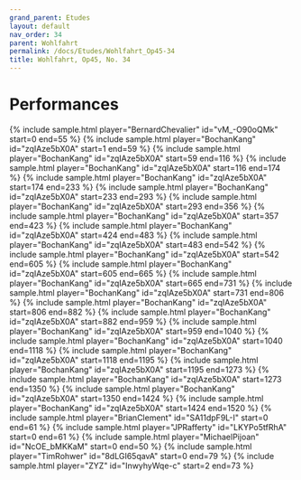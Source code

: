 ```yaml
---
grand_parent: Etudes
layout: default
nav_order: 34
parent: Wohlfahrt
permalink: /docs/Etudes/Wohlfahrt_Op45-34
title: Wohlfahrt, Op45, No. 34
---
```

# Performances
<div class="sample-container">
    {% include sample.html player="BernardChevalier" id="vM_-O90oQMk" start=0 end=55 %}
    {% include sample.html player="BochanKang" id="zqIAze5bX0A" start=1 end=59 %}
    {% include sample.html player="BochanKang" id="zqIAze5bX0A" start=59 end=116 %}
    {% include sample.html player="BochanKang" id="zqIAze5bX0A" start=116 end=174 %}
    {% include sample.html player="BochanKang" id="zqIAze5bX0A" start=174 end=233 %}
    {% include sample.html player="BochanKang" id="zqIAze5bX0A" start=233 end=293 %}
    {% include sample.html player="BochanKang" id="zqIAze5bX0A" start=293 end=356 %}
    {% include sample.html player="BochanKang" id="zqIAze5bX0A" start=357 end=423 %}
    {% include sample.html player="BochanKang" id="zqIAze5bX0A" start=424 end=483 %}
    {% include sample.html player="BochanKang" id="zqIAze5bX0A" start=483 end=542 %}
    {% include sample.html player="BochanKang" id="zqIAze5bX0A" start=542 end=605 %}
    {% include sample.html player="BochanKang" id="zqIAze5bX0A" start=605 end=665 %}
    {% include sample.html player="BochanKang" id="zqIAze5bX0A" start=665 end=731 %}
    {% include sample.html player="BochanKang" id="zqIAze5bX0A" start=731 end=806 %}
    {% include sample.html player="BochanKang" id="zqIAze5bX0A" start=806 end=882 %}
    {% include sample.html player="BochanKang" id="zqIAze5bX0A" start=882 end=959 %}
    {% include sample.html player="BochanKang" id="zqIAze5bX0A" start=959 end=1040 %}
    {% include sample.html player="BochanKang" id="zqIAze5bX0A" start=1040 end=1118 %}
    {% include sample.html player="BochanKang" id="zqIAze5bX0A" start=1118 end=1195 %}
    {% include sample.html player="BochanKang" id="zqIAze5bX0A" start=1195 end=1273 %}
    {% include sample.html player="BochanKang" id="zqIAze5bX0A" start=1273 end=1350 %}
    {% include sample.html player="BochanKang" id="zqIAze5bX0A" start=1350 end=1424 %}
    {% include sample.html player="BochanKang" id="zqIAze5bX0A" start=1424 end=1520 %}
    {% include sample.html player="BrianClement" id="SA11dpF9L-I" start=0 end=61 %}
    {% include sample.html player="JPRafferty" id="LKYPo5tfRhA" start=0 end=61 %}
    {% include sample.html player="MichaelPijoan" id="NcOE_bMKKaM" start=0 end=50 %}
    {% include sample.html player="TimRohwer" id="8dLGI65qavA" start=0 end=79 %}
    {% include sample.html player="ZYZ" id="InwyhyWqe-c" start=2 end=73 %}
</div>